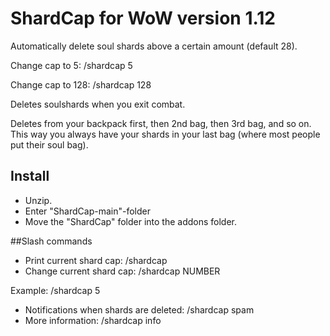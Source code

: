 # ShardCap for WoW version 1.12
Automatically delete soul shards above a certain amount (default 28).

Change cap to 5: /shardcap 5


Change cap to 128: /shardcap 128



Deletes soulshards when you exit combat.

Deletes from your backpack first, then 2nd bag, then 3rd bag, and so on. This way you always have your shards in your last bag (where most people put their soul bag). 


## Install
- Unzip. 
- Enter "ShardCap-main"-folder
- Move the "ShardCap" folder into the addons folder. 

##Slash commands
- Print current shard cap: /shardcap    
- Change current shard cap: /shardcap NUMBER
  
Example: /shardcap 5
  
- Notifications when shards are deleted: /shardcap spam
- More information: /shardcap info

